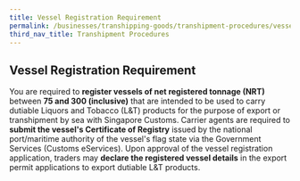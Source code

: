 ```yaml
---
title: Vessel Registration Requirement
permalink: /businesses/transhipping-goods/transhipment-procedures/vessel-registration-requirement
third_nav_title: Transhipment Procedures 
---
```


## Vessel Registration Requirement
    
You are required to **register vessels of net registered tonnage (NRT)** between **75 and 300 (inclusive)** that are intended to be used to carry dutiable Liquors and Tobacco (L&T) products for the purpose of export or transhipment by sea with Singapore Customs. Carrier agents are required to **submit the vessel's Certificate of Registry** issued by the national port/maritime authority of the vessel's flag state via the Government Services (Customs eServices). Upon approval of the vessel registration application, traders may **declare the registered vessel details** in the export permit applications to export dutiable L&T products.
    
